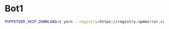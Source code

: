 # Bot1

```bash
PUPPETEER_SKIP_DOWNLOAD=1 yarn --registry=https://registry.npmmirror.com
```

```bash

```
